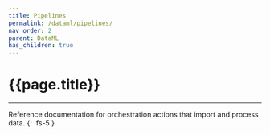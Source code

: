 ```yaml
---
title: Pipelines
permalink: /dataml/pipelines/
nav_order: 2
parent: DataML
has_children: true
---
```


# {{page.title}}

---

Reference documentation for orchestration actions that import and process data.
{: .fs-5 }